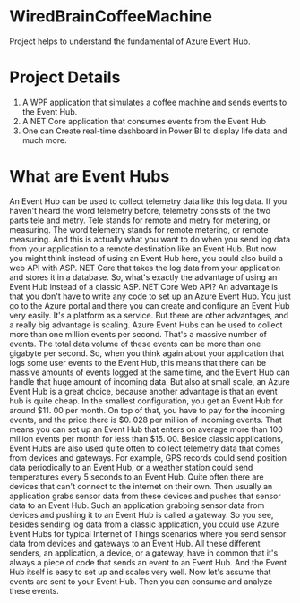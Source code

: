 # WiredBrainCoffeeMachine

Project helps to understand the fundamental of Azure Event Hub.

# Project Details

1)  A WPF application that simulates a coffee machine and sends events to the Event Hub.
2)  A NET Core application that consumes events from the Event Hub 
3)  One can Create real-time dashboard in Power BI to display life data and much more. 

# What are Event Hubs
An Event Hub can be used to collect telemetry data like this log data.
If you haven't heard the word telemetry before, telemetry consists of the two parts tele and metry. 
Tele stands for remote and metry for metering, or measuring. The word telemetry stands for remote metering, or remote measuring. 
And this is actually what you want to do when you send log data from your application to a remote destination like an Event Hub. 
But now you might think instead of using an Event Hub here, you could also build a web API with ASP. NET Core that takes the log data 
from your application and stores it in a database. So, what's exactly the advantage of using an Event Hub instead of a classic 
ASP. NET Core Web API? An advantage is that you don't have to write any code to set up an Azure Event Hub. 
You just go to the Azure portal and there you can create and configure an Event Hub very easily.
It's a platform as a service. But there are other advantages, and a really big advantage is scaling. 
Azure Event Hubs can be used to collect more than one million events per second. 
That's a massive number of events. The total data volume of these events can be more than one gigabyte per second. 
So, when you think again about your application that logs some user events to the Event Hub, this means that there can be
massive amounts of events logged at the same time, and the Event Hub can handle that huge amount of incoming data. 
But also at small scale, an Azure Event Hub is a great choice, because another advantage is that an event hub is quite cheap.
In the smallest configuration, you get an Event Hub for around $11. 00 per month. On top of that, you have to pay for the incoming events,
and the price there is $0. 028 per million of incoming events. That means you can set up an Event Hub that enters on average more than
100 million events per month for less than $15. 00. Beside classic applications,
Event Hubs are also used quite often to collect telemetry data that comes from devices and gateways. 
For example, GPS records could send position data periodically to an Event Hub, or a weather station could send 
temperatures every 5 seconds to an Event Hub. Quite often there are devices that can't connect to the internet on their own.
Then usually an application grabs sensor data from these devices and pushes that sensor data to an Event Hub. 
Such an application grabbing sensor data from devices and pushing it to an Event Hub is called a gateway. 
So you see, besides sending log data from a classic application, you could use Azure Event Hubs for typical Internet of Things 
scenarios where you send sensor data from devices and gateways to an Event Hub. All these different senders, an application, 
a device, or a gateway, have in common that it's always a piece of code that sends an event to an Event Hub.
And the Event Hub itself is easy to set up and scales very well. Now let's assume that events are sent to your Event Hub. 
Then you can consume and analyze these events. 
